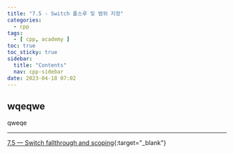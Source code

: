 ```yaml
---
title: "7.5 - Switch 폴스루 및 범위 지정"
categories:
  - cpp
tags:
  - [ cpp, academy ]
toc: true
toc_sticky: true
sidebar:
  title: "Contents"
  nav: cpp-sidebar
date: 2023-04-18 07:02
---
```


## wqeqwe

qweqe

---

[7.5 — Switch fallthrough and scoping](https://www.learncpp.com/cpp-tutorial/switch-fallthrough-and-scoping/){:target="_blank"}

<!--

<div class="notice--info" markdown="1">
<span class="notice-title">
**TITLE**
</span>

BODY
</div>

-->